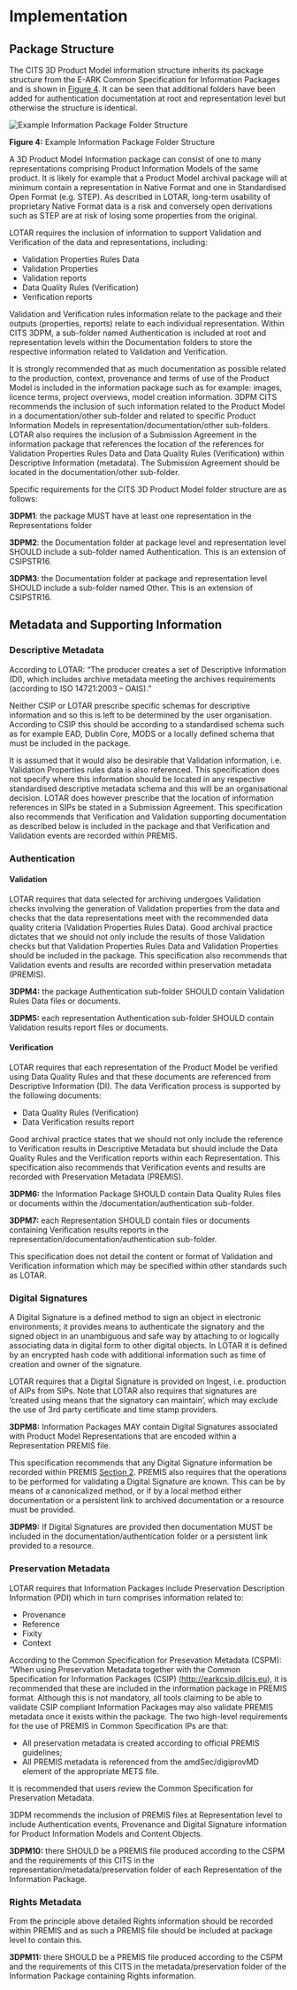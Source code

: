 # Implementation

<a name="Section4.1"><a/>

## Package Structure

The CITS 3D Product Model information structure inherits its package structure from the E-ARK Common Specification for Information Packages and is shown in [Figure 4](#fig4). It can be seen that additional folders have been added for authentication documentation at root and representation level but otherwise the structure is identical. 

<a name="fig4"></a>
![Example Information Package Folder Structure](figs/fig_4_package_structure.svg "Example Information Package Folder Structure")

**Figure 4:** Example Information Package Folder Structure

A 3D Product Model Information package can consist of one to many representations comprising Product Information Models of the same product. It is likely for example that a Product Model archival package will at minimum contain a representation in Native Format and one in Standardised Open Format (e.g. STEP). As described in LOTAR, long-term usability of proprietary Native Format data is a risk and  conversely open derivations such as STEP are at risk of losing some properties from the original.

LOTAR requires the inclusion of information to support Validation and Verification of the data and representations, including:

+ Validation Properties Rules Data
+ Validation Properties
+ Validation reports
+ Data Quality Rules (Verification)
+ Verification reports

Validation and Verification rules information relate to the package and their outputs (properties, reports) relate to each individual representation. Within CITS 3DPM, a sub-folder named Authentication is included at root and representation levels within the Documentation folders to store the respective information related to Validation and Verification. 

It is strongly recommended that as much documentation as possible related to the production, context, provenance and terms of use of the Product Model is included in the information package such as for example: images, licence terms, project overviews, model creation information. 3DPM CITS recommends the inclusion of such information related to the Product Model in a documentation/other sub-folder and related to specific Product Information Models in representation/documentation/other sub-folders. LOTAR also requires the inclusion of a Submission Agreement in the information package that references the location of the references for Validation Properties Rules Data and Data Quality Rules (Verification) within Descriptive Information (metadata). The Submission Agreement should be located in the documentation/other sub-folder.

Specific requirements for the CITS 3D Product Model folder structure are as follows:

**3DPM1**: the package MUST have at least one representation in the Representations folder 

**3DPM2**: the Documentation folder at package level and representation level SHOULD include a sub-folder named Authentication. This is an extension of CSIPSTR16.

**3DPM3**: the Documentation folder at package and representation level SHOULD include a sub-folder named Other. This is an extension of CSIPSTR16.

<a name="Section4.2"><a/>

## Metadata and Supporting Information

<a name="Section4.2.1"><a/>

### Descriptive Metadata

According to LOTAR: “The producer creates a set of Descriptive Information (DI), which includes archive metadata meeting the archives requirements (according to ISO 14721:2003 – OAIS).”

Neither CSIP or LOTAR prescribe specific schemas for descriptive information and so this is left to be determined by the user organisation. According to CSIP this should be according to a standardised schema such as for example EAD, Dublin Core, MODS or a locally defined schema that must be included in the package. 

It is assumed that it would also be desirable that Validation information, i.e. Validation Properties rules data is also referenced. This specification does not specify where this information should be located in any respective standardised descriptive metadata schema and this will be an organisational decision. LOTAR does however prescribe that the location of information references in SIPs be stated in a Submission Agreement. This specification also recommends that Verification and Validation supporting documentation as described below is included in the package and that Verification and Validation events are recorded within PREMIS.  

<a name="Section4.2.2"><a/>

### Authentication

#### Validation

LOTAR requires that data selected for archiving undergoes Validation checks involving the generation of Validation properties from the data and checks that the data representations meet with the recommended data quality criteria (Validation Properties Rules Data). Good archival practice dictates that we should not only include the results of those Validation checks but that Validation Properties Rules Data and Validation Properties should be included in the package. This specification also recommends that Validation events and results are recorded within preservation metadata (PREMIS).

**3DPM4:** the package Authentication sub-folder SHOULD contain Validation Rules Data files or documents.
  
**3DPM5:** each representation Authentication sub-folder SHOULD contain Validation results report files or documents.

#### Verification

LOTAR requires that each representation of the Product Model be verified using Data Quality Rules and that these documents are referenced from Descriptive Information (DI). The data Verification process is supported by the following documents:

+ Data Quality Rules (Verification)
+ Data Verification results report
  
Good archival practice states that we should not only include the reference to Verification results in Descriptive Metadata but should include the Data Quality Rules and the Verification reports within each Representation. This specification also recommends that Verification events and results  are recorded with Preservation Metadata (PREMIS).

**3DPM6:** the Information Package SHOULD contain Data Quality Rules files or documents within the /documentation/authentication sub-folder.
  
**3DPM7:** each Representation SHOULD contain files or documents containing Verification results reports in the representation/documentation/authentication sub-folder.
  
This specification does not detail the content or format of Validation and Verification information which may be specified within other standards such as LOTAR.

<a name="Section4.2.3"><a/>

### Digital Signatures

A Digital Signature is a defined method to sign an object in electronic environments; it provides means to authenticate the signatory and the signed object in an unambiguous and safe way by attaching to or logically associating data in digital form to other digital objects. In LOTAR it is defined by an encrypted hash code with additional information such as time of creation and owner of the signature. 

LOTAR requires that a Digital Signature is provided on Ingest, i.e. production of AIPs from SIPs. Note that LOTAR also requires that signatures are ‘created using means that the signatory can maintain’, which may exclude the use of 3rd party certificate and time stamp providers.

**3DPM8:** Information Packages MAY contain Digital Signatures associated with Product Model Representations that are encoded within a Representation PREMIS file.

This specification recommends that any Digital Signature information be recorded within PREMIS [Section 2](specification/specification.md). PREMIS also requires that the operations to be performed for validating a Digital Signature are known. This can be by means of a canonicalized method, or if by a local method either documentation or a persistent link to archived documentation or a resource must be provided.

**3DPM9:** If Digital Signatures are provided then documentation MUST be included in the documentation/authentication folder or a persistent link provided to a resource. 

<a name="Section4.2.4"><a/>

### Preservation Metadata

LOTAR requires that Information Packages include Preservation Description Information (PDI) which in turn comprises information related to:

+ Provenance
+ Reference
+ Fixity
+ Context

According to the Common Specification for Presevation Metadata (CSPM): “When using Preservation Metadata together with the Common Specification for Information Packages (CSIP) (<http://earkcsip.dilcis.eu>), it is recommended that these are included in the information package in PREMIS format. Although this is not mandatory, all tools claiming to be able to validate CSIP compliant Information Packages may  also validate PREMIS metadata once it exists within the package. The two high-level requirements for the use of PREMIS in Common Specification IPs are that:

+ All preservation metadata is created according to official PREMIS guidelines;
+ All PREMIS metadata is referenced from the amdSec/digiprovMD element of the appropriate METS file.

It is recommended that users review the Common Specification for Preservation Metadata.

3DPM recommends the inclusion of PREMIS files at Representation level to include Authentication events, Provenance and Digital Signature information for Product Information Models and Content Objects.

**3DPM10:** there SHOULD be a PREMIS file produced according to the CSPM and the requirements of this CITS in the representation/metadata/preservation folder of each Representation of the Information Package.

<a name="Section4.2.5"><a/>

### Rights Metadata
From the principle above detailed Rights information should be recorded within PREMIS and as such a PREMIS file should be included at package level to contain this. 

**3DPM11:** there SHOULD be a PREMIS file produced according to the CSPM and the requirements of this CITS in the metadata/preservation folder of the Information Package containing Rights information.
